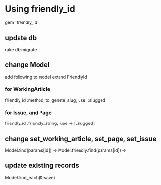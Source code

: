 # Using friendly_id


gem 'freindly_id'

## update db

rake db:migrate

## change Model

add following to model
extend FriendlyId

### for WorkingArticle

friendly_id :method_to_genete_slug, use: :slugged

### for Issue, and Page

friendly_id :friendly_string, :use => [:slugged]

## change set_working_article, set_page, set_issue
  Model.find(params[id]) =>   Model.friendly.find(params[id]) =>

## update existing records

Model.find_each(&:save)
